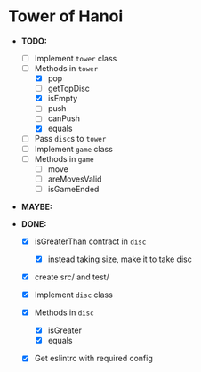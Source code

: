 # Tower of Hanoi

- **TODO:**
  - [ ] Implement `tower` class
  - [ ] Methods in `tower`
    - [x] pop
    - [ ] getTopDisc
    - [x] isEmpty
    - [ ] push
    - [ ] canPush
    - [x] equals
  - [ ] Pass `disc`s to `tower`
  - [ ] Implement `game` class
  - [ ] Methods in `game`
    - [ ] move
    - [ ] areMovesValid
    - [ ] isGameEnded

- **MAYBE:**


- **DONE:**
  - [x] isGreaterThan contract in `disc`
    - [x] instead taking size, make it to take disc
  - [x] create src/ and test/
  - [x] Implement `disc` class
  - [x] Methods in `disc`
    - [x] isGreater
    - [x] equals
  - [x] Get eslintrc with required config

